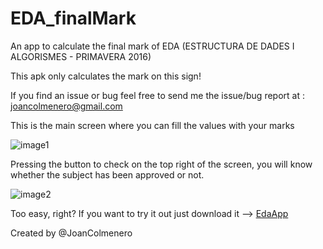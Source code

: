 # EDA_finalMark
An app to calculate the final mark of EDA (ESTRUCTURA DE DADES I ALGORISMES - PRIMAVERA 2016)

This apk only calculates the mark on this sign!

If you find an issue or bug feel free to send me the issue/bug report at : <a href="mailto:joancolmenero@gmail.com?subject=Issue%2FBug%20report">joancolmenero@gmail.com</a>

This is the main screen where you can fill the values with your marks

![image1](https://cloud.githubusercontent.com/assets/15377724/16593951/355e2f66-42e8-11e6-8c71-cff0503d3fbd.png)

Pressing the button to check on the top right of the screen, you will know whether the subject has been approved or not.

![image2](https://cloud.githubusercontent.com/assets/15377724/16593962/3e2fb664-42e8-11e6-9cf1-f5874fbb6adb.png)


Too easy, right? If you want to try it out just download it --> <a href="https://mega.nz/#!ToQADQ6Q!leSe-I3V-dG5JfQ9O4GeM5K0R9nuHuyupK7zoAvflnc">EdaApp</a>


Created by @JoanColmenero

